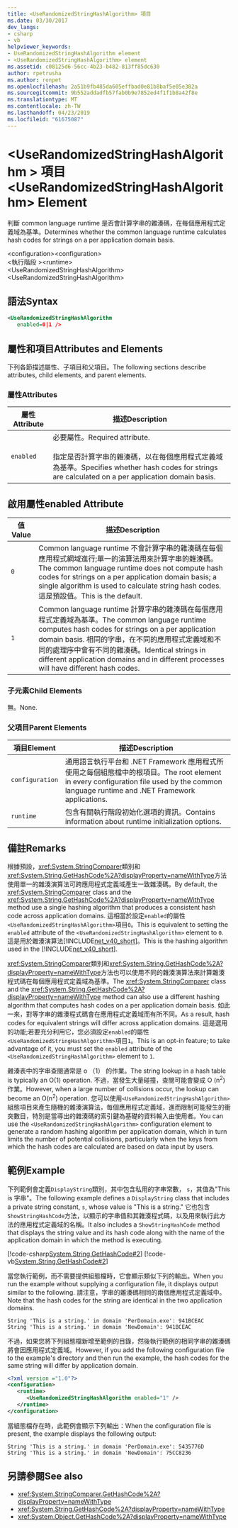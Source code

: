 ```yaml
---
title: <UseRandomizedStringHashAlgorithm> 項目
ms.date: 03/30/2017
dev_langs:
- csharp
- vb
helpviewer_keywords:
- UseRandomizedStringHashAlgorithm element
- <UseRandomizedStringHashAlgorithm> element
ms.assetid: c08125d6-56cc-4b23-b482-813ff85dc630
author: rpetrusha
ms.author: ronpet
ms.openlocfilehash: 2a51b9fb485da605effbad0e81b8baf5e05e382a
ms.sourcegitcommit: 9b552addadfb57fab0b9e7852ed4f1f1b8a42f8e
ms.translationtype: MT
ms.contentlocale: zh-TW
ms.lasthandoff: 04/23/2019
ms.locfileid: "61675087"
---
```

# <a name="userandomizedstringhashalgorithm-element"></a><span data-ttu-id="babf3-102">\<UseRandomizedStringHashAlgorithm > 項目</span><span class="sxs-lookup"><span data-stu-id="babf3-102">\<UseRandomizedStringHashAlgorithm> Element</span></span>
<span data-ttu-id="babf3-103">判斷 common language runtime 是否會計算字串的雜湊碼，在每個應用程式定義域為基準。</span><span class="sxs-lookup"><span data-stu-id="babf3-103">Determines whether the common language runtime calculates hash codes for strings on a per application domain basis.</span></span>  
  
 <span data-ttu-id="babf3-104">\<configuration></span><span class="sxs-lookup"><span data-stu-id="babf3-104">\<configuration></span></span>  
<span data-ttu-id="babf3-105">\<執行階段 ></span><span class="sxs-lookup"><span data-stu-id="babf3-105">\<runtime></span></span>  
<span data-ttu-id="babf3-106">\<UseRandomizedStringHashAlgorithm></span><span class="sxs-lookup"><span data-stu-id="babf3-106">\<UseRandomizedStringHashAlgorithm></span></span>  
  
## <a name="syntax"></a><span data-ttu-id="babf3-107">語法</span><span class="sxs-lookup"><span data-stu-id="babf3-107">Syntax</span></span>  
  
```xml  
<UseRandomizedStringHashAlgorithm   
   enabled=0|1 />  
```  
  
## <a name="attributes-and-elements"></a><span data-ttu-id="babf3-108">屬性和項目</span><span class="sxs-lookup"><span data-stu-id="babf3-108">Attributes and Elements</span></span>  
 <span data-ttu-id="babf3-109">下列各節描述屬性、子項目和父項目。</span><span class="sxs-lookup"><span data-stu-id="babf3-109">The following sections describe attributes, child elements, and parent elements.</span></span>  
  
### <a name="attributes"></a><span data-ttu-id="babf3-110">屬性</span><span class="sxs-lookup"><span data-stu-id="babf3-110">Attributes</span></span>  
  
|<span data-ttu-id="babf3-111">屬性</span><span class="sxs-lookup"><span data-stu-id="babf3-111">Attribute</span></span>|<span data-ttu-id="babf3-112">描述</span><span class="sxs-lookup"><span data-stu-id="babf3-112">Description</span></span>|  
|---------------|-----------------|  
|`enabled`|<span data-ttu-id="babf3-113">必要屬性。</span><span class="sxs-lookup"><span data-stu-id="babf3-113">Required attribute.</span></span><br /><br /> <span data-ttu-id="babf3-114">指定是否計算字串的雜湊碼，以在每個應用程式定義域為基準。</span><span class="sxs-lookup"><span data-stu-id="babf3-114">Specifies whether hash codes for strings are calculated on a per application domain basis.</span></span>|  
  
## <a name="enabled-attribute"></a><span data-ttu-id="babf3-115">啟用屬性</span><span class="sxs-lookup"><span data-stu-id="babf3-115">enabled Attribute</span></span>  
  
|<span data-ttu-id="babf3-116">值</span><span class="sxs-lookup"><span data-stu-id="babf3-116">Value</span></span>|<span data-ttu-id="babf3-117">描述</span><span class="sxs-lookup"><span data-stu-id="babf3-117">Description</span></span>|  
|-----------|-----------------|  
|`0`|<span data-ttu-id="babf3-118">Common language runtime 不會計算字串的雜湊碼在每個應用程式網域進行;單一的演算法用來計算字串的雜湊碼。</span><span class="sxs-lookup"><span data-stu-id="babf3-118">The common language runtime does not compute hash codes for strings on a per application domain basis; a single algorithm is used to calculate string hash codes.</span></span> <span data-ttu-id="babf3-119">這是預設值。</span><span class="sxs-lookup"><span data-stu-id="babf3-119">This is the default.</span></span>|  
|`1`|<span data-ttu-id="babf3-120">Common language runtime 計算字串的雜湊碼在每個應用程式定義域為基準。</span><span class="sxs-lookup"><span data-stu-id="babf3-120">The common language runtime computes hash codes for strings on a per application domain basis.</span></span> <span data-ttu-id="babf3-121">相同的字串，在不同的應用程式定義域和不同的處理序中會有不同的雜湊碼。</span><span class="sxs-lookup"><span data-stu-id="babf3-121">Identical strings in different application domains and in different processes will have different hash codes.</span></span>|  
  
### <a name="child-elements"></a><span data-ttu-id="babf3-122">子元素</span><span class="sxs-lookup"><span data-stu-id="babf3-122">Child Elements</span></span>  
 <span data-ttu-id="babf3-123">無。</span><span class="sxs-lookup"><span data-stu-id="babf3-123">None.</span></span>  
  
### <a name="parent-elements"></a><span data-ttu-id="babf3-124">父項目</span><span class="sxs-lookup"><span data-stu-id="babf3-124">Parent Elements</span></span>  
  
|<span data-ttu-id="babf3-125">項目</span><span class="sxs-lookup"><span data-stu-id="babf3-125">Element</span></span>|<span data-ttu-id="babf3-126">描述</span><span class="sxs-lookup"><span data-stu-id="babf3-126">Description</span></span>|  
|-------------|-----------------|  
|`configuration`|<span data-ttu-id="babf3-127">通用語言執行平台和 .NET Framework 應用程式所使用之每個組態檔中的根項目。</span><span class="sxs-lookup"><span data-stu-id="babf3-127">The root element in every configuration file used by the common language runtime and .NET Framework applications.</span></span>|  
|`runtime`|<span data-ttu-id="babf3-128">包含有關執行階段初始化選項的資訊。</span><span class="sxs-lookup"><span data-stu-id="babf3-128">Contains information about runtime initialization options.</span></span>|  
  
## <a name="remarks"></a><span data-ttu-id="babf3-129">備註</span><span class="sxs-lookup"><span data-stu-id="babf3-129">Remarks</span></span>  
 <span data-ttu-id="babf3-130">根據預設，<xref:System.StringComparer>類別和<xref:System.String.GetHashCode%2A?displayProperty=nameWithType>方法使用單一的雜湊演算法可跨應用程式定義域產生一致雜湊碼。</span><span class="sxs-lookup"><span data-stu-id="babf3-130">By default, the <xref:System.StringComparer> class and the <xref:System.String.GetHashCode%2A?displayProperty=nameWithType> method use a single hashing algorithm that produces a consistent hash code across application domains.</span></span> <span data-ttu-id="babf3-131">這相當於設定`enabled`的屬性`<UseRandomizedStringHashAlgorithm>`項目`0`。</span><span class="sxs-lookup"><span data-stu-id="babf3-131">This is equivalent to setting the `enabled` attribute of the `<UseRandomizedStringHashAlgorithm>` element to `0`.</span></span> <span data-ttu-id="babf3-132">這是用於雜湊演算法[!INCLUDE[net_v40_short](../../../../../includes/net-v40-short-md.md)]。</span><span class="sxs-lookup"><span data-stu-id="babf3-132">This is the hashing algorithm used in the [!INCLUDE[net_v40_short](../../../../../includes/net-v40-short-md.md)].</span></span>  
  
 <span data-ttu-id="babf3-133"><xref:System.StringComparer>類別和<xref:System.String.GetHashCode%2A?displayProperty=nameWithType>方法也可以使用不同的雜湊演算法來計算雜湊程式碼在每個應用程式定義域為基準。</span><span class="sxs-lookup"><span data-stu-id="babf3-133">The <xref:System.StringComparer> class and the <xref:System.String.GetHashCode%2A?displayProperty=nameWithType> method can also use a different hashing algorithm that computes hash codes on a per application domain basis.</span></span> <span data-ttu-id="babf3-134">如此一來，對等字串的雜湊程式碼會在應用程式定義域而有所不同。</span><span class="sxs-lookup"><span data-stu-id="babf3-134">As a result, hash codes for equivalent strings will differ across application domains.</span></span> <span data-ttu-id="babf3-135">這是選用的功能;若要充分利用它，您必須設定`enabled`的屬性`<UseRandomizedStringHashAlgorithm>`項目`1`。</span><span class="sxs-lookup"><span data-stu-id="babf3-135">This is an opt-in feature; to take advantage of it, you must set the `enabled` attribute of the `<UseRandomizedStringHashAlgorithm>` element to `1`.</span></span>  
  
 <span data-ttu-id="babf3-136">雜湊表中的字串查閱通常是 o （1） 的作業。</span><span class="sxs-lookup"><span data-stu-id="babf3-136">The string lookup in a hash table is typically an O(1) operation.</span></span> <span data-ttu-id="babf3-137">不過，當發生大量碰撞，查閱可能會變成 O (n<sup>2</sup>) 作業。</span><span class="sxs-lookup"><span data-stu-id="babf3-137">However, when a large number of collisions occur, the lookup can become an O(n<sup>2</sup>) operation.</span></span> <span data-ttu-id="babf3-138">您可以使用`<UseRandomizedStringHashAlgorithm>`組態項目來產生隨機的雜湊演算法，每個應用程式定義域，進而限制可能發生的衝突數目，特別是當導出的雜湊碼的索引鍵為基礎的資料輸入由使用者。</span><span class="sxs-lookup"><span data-stu-id="babf3-138">You can use the `<UseRandomizedStringHashAlgorithm>` configuration element to generate a random hashing algorithm per application domain, which in turn limits the number of potential collisions, particularly when the keys from which the hash codes are calculated are based on data input by users.</span></span>  
  
## <a name="example"></a><span data-ttu-id="babf3-139">範例</span><span class="sxs-lookup"><span data-stu-id="babf3-139">Example</span></span>  
 <span data-ttu-id="babf3-140">下列範例會定義`DisplayString`類別，其中包含私用的字串常數， `s`，其值為"This is 字串"。</span><span class="sxs-lookup"><span data-stu-id="babf3-140">The following example defines a `DisplayString` class that includes a private string constant, `s`, whose value is "This is a string."</span></span> <span data-ttu-id="babf3-141">它也包含`ShowStringHashCode`方法，以顯示的字串值和其雜湊程式碼，以及用來執行此方法的應用程式定義域的名稱。</span><span class="sxs-lookup"><span data-stu-id="babf3-141">It also includes a `ShowStringHashCode` method that displays the string value and its hash code along with the name of the application domain in which the method is executing.</span></span>  
  
 [!code-csharp[System.String.GetHashCode#2](../../../../../samples/snippets/csharp/VS_Snippets_CLR_System/system.String.GetHashCode/CS/perdomain.cs#2)]
 [!code-vb[System.String.GetHashCode#2](../../../../../samples/snippets/visualbasic/VS_Snippets_CLR_System/system.String.GetHashCode/VB/perdomain.vb#2)]  
  
 <span data-ttu-id="babf3-142">當您執行範例，而不需要提供組態檔時，它會顯示類似下列的輸出。</span><span class="sxs-lookup"><span data-stu-id="babf3-142">When you run the example without supplying a configuration file, it displays output similar to the following.</span></span> <span data-ttu-id="babf3-143">請注意，字串的雜湊碼相同的兩個應用程式定義域中。</span><span class="sxs-lookup"><span data-stu-id="babf3-143">Note that the hash codes for the string are identical in the two application domains.</span></span>  
  
```  
String 'This is a string.' in domain 'PerDomain.exe': 941BCEAC  
String 'This is a string.' in domain 'NewDomain': 941BCEAC  
```  
  
 <span data-ttu-id="babf3-144">不過，如果您將下列組態檔新增至範例的目錄，然後執行範例的相同字串的雜湊碼將會因應用程式定義域。</span><span class="sxs-lookup"><span data-stu-id="babf3-144">However, if you add the following configuration file to the example's directory and then run the example, the hash codes for the same string will differ by application domain.</span></span>  
  
```xml  
<?xml version ="1.0"?>  
<configuration>  
   <runtime>  
      <UseRandomizedStringHashAlgorithm enabled="1" />  
   </runtime>  
</configuration>  
```  
  
 <span data-ttu-id="babf3-145">當組態檔存在時，此範例會顯示下列輸出：</span><span class="sxs-lookup"><span data-stu-id="babf3-145">When the configuration file is present, the example displays the following output:</span></span>  
  
```  
String 'This is a string.' in domain 'PerDomain.exe': 5435776D  
String 'This is a string.' in domain 'NewDomain': 75CC8236  
```  
  
## <a name="see-also"></a><span data-ttu-id="babf3-146">另請參閱</span><span class="sxs-lookup"><span data-stu-id="babf3-146">See also</span></span>

- <xref:System.StringComparer.GetHashCode%2A?displayProperty=nameWithType>
- <xref:System.String.GetHashCode%2A?displayProperty=nameWithType>
- <xref:System.Object.GetHashCode%2A?displayProperty=nameWithType>
